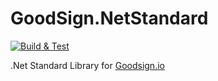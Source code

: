 # GoodSign.NetStandard

[![Build & Test](https://github.com/RecruitWizard/GoodSign.NetStandard/actions/workflows/Build.yml/badge.svg)](https://github.com/RecruitWizard/GoodSign.NetStandard/actions/workflows/Build.yml)

.Net Standard Library for [Goodsign.io](https://goodsign.io)
